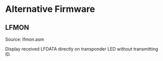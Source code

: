 # Alternative Firmware

## LFMON

Source: lfmon.asm

Display received LFDATA directly on transponder LED without
transmitting ID.
